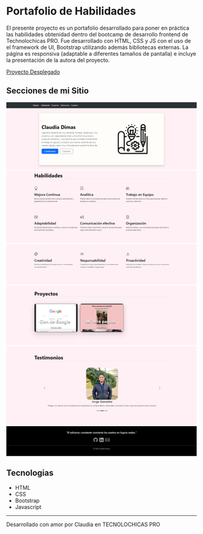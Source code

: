 # Portafolio de Habilidades 

El presente proyecto es un portafolio desarrollado para poner en práctica las habilidades obtenidad dentro del bootcamp de desarrollo frontend de Technolochicas PRO.
Fue desarrollado con HTML, CSS y JS con el uso de el framework de UI, Bootstrap utilizando además bibliotecas externas.
La página es responsiva (adaptable a diferentes tamaños de pantalla) e incluye la presentación de la autora del proyecto.

[Proyecto Desplegado](https://primer-commit-om2m.vercel.app/)

## Secciones de mi Sitio
![Presentación](presentacion.png)
![Habilidades](habilidades1.png)
![Habilidades](habilidades2.png)
![Proyectos](proyectos.png)
![Testimonios](estimonios.png)
![Contacto](contacto.png)

## Tecnologias 
* HTML
* CSS
* Bootstrap
* Javascript
---
Desarrollado con amor por Claudia en TECNOLOCHICAS PRO
